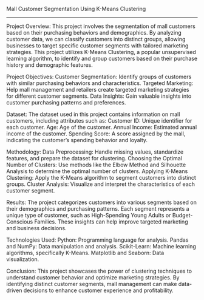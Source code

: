 Mall Customer Segmentation Using K-Means Clustering
____________________________________________________

Project Overview:
This project involves the segmentation of mall customers based on their purchasing behaviors and demographics. By analyzing customer data, we can classify customers into distinct groups, allowing businesses to target specific customer segments with tailored marketing strategies. This project utilizes K-Means Clustering, a popular unsupervised learning algorithm, to identify and group customers based on their purchase history and demographic features.

Project Objectives:
Customer Segmentation: Identify groups of customers with similar purchasing behaviors and characteristics.
Targeted Marketing: Help mall management and retailers create targeted marketing strategies for different customer segments.
Data Insights: Gain valuable insights into customer purchasing patterns and preferences.

Dataset:
The dataset used in this project contains information on mall customers, including attributes such as:
Customer ID: Unique identifier for each customer.
Age: Age of the customer.
Annual Income: Estimated annual income of the customer.
Spending Score: A score assigned by the mall, indicating the customer’s spending behavior and loyalty.

Methodology:
Data Preprocessing: Handle missing values, standardize features, and prepare the dataset for clustering.
Choosing the Optimal Number of Clusters: Use methods like the Elbow Method and Silhouette Analysis to determine the optimal number of clusters.
Applying K-Means Clustering: Apply the K-Means algorithm to segment customers into distinct groups.
Cluster Analysis: Visualize and interpret the characteristics of each customer segment.

Results:
The project categorizes customers into various segments based on their demographics and purchasing patterns. Each segment represents a unique type of customer, such as High-Spending Young Adults or Budget-Conscious Families. These insights can help improve targeted marketing and business decisions.

Technologies Used:
Python: Programming language for analysis.
Pandas and NumPy: Data manipulation and analysis.
Scikit-Learn: Machine learning algorithms, specifically K-Means.
Matplotlib and Seaborn: Data visualization.

Conclusion:
This project showcases the power of clustering techniques to understand customer behavior and optimize marketing strategies. By identifying distinct customer segments, mall management can make data-driven decisions to enhance customer experience and profitability.
